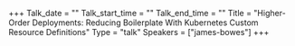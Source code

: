 +++
Talk_date = ""
Talk_start_time = ""
Talk_end_time = ""
Title = "Higher-Order Deployments: Reducing Boilerplate With Kubernetes Custom Resource Definitions"
Type = "talk"
Speakers = ["james-bowes"]
+++


